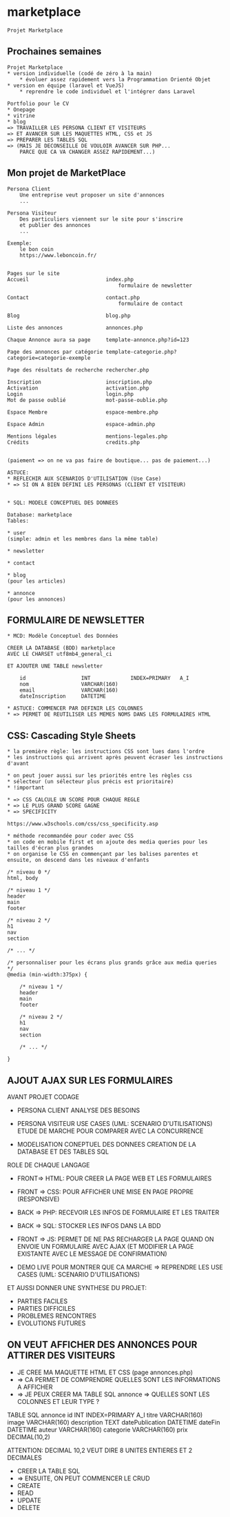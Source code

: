 # marketplace

    Projet Marketplace


## Prochaines semaines

    Projet Marketplace
    * version individuelle (codé de zéro à la main)
        * évoluer assez rapidement vers la Programmation Orienté Objet
    * version en équipe (laravel et VueJS)
        * reprendre le code individuel et l'intégrer dans Laravel

    Portfolio pour le CV
    * Onepage
    * vitrine
    * blog
    => TRAVAILLER LES PERSONA CLIENT ET VISITEURS
    => ET AVANCER SUR LES MAQUETTES HTML, CSS et JS
    => PREPARER LES TABLES SQL
    => (MAIS JE DECONSEILLE DE VOULOIR AVANCER SUR PHP... 
        PARCE QUE CA VA CHANGER ASSEZ RAPIDEMENT...)


## Mon projet de MarketPlace


    Persona Client
        Une entreprise veut proposer un site d'annonces
        ...

    Persona Visiteur
        Des particuliers viennent sur le site pour s'inscrire
        et publier des annonces
        ...

    Exemple: 
        le bon coin
        https://www.leboncoin.fr/


    Pages sur le site
    Accueil                         index.php
                                        formulaire de newsletter

    Contact                         contact.php
                                        formulaire de contact

    Blog                            blog.php

    Liste des annonces              annonces.php

    Chaque Annonce aura sa page     template-annonce.php?id=123

    Page des annonces par catégorie template-categorie.php?categorie=categorie-exemple

    Page des résultats de recherche rechercher.php

    Inscription                     inscription.php
    Activation                      activation.php
    Login                           login.php
    Mot de passe oublié             mot-passe-oublie.php

    Espace Membre                   espace-membre.php

    Espace Admin                    espace-admin.php

    Mentions légales                mentions-legales.php
    Crédits                         credits.php


    (paiement => on ne va pas faire de boutique... pas de paiement...)

    ASTUCE:
    * REFLECHIR AUX SCENARIOS D'UTILISATION (Use Case)
    * => SI ON A BIEN DEFINI LES PERSONAS (CLIENT ET VISITEUR)


    * SQL: MODELE CONCEPTUEL DES DONNEES

    Database: marketplace
    Tables:     

    * user        
    (simple: admin et les membres dans la même table)

    * newsletter

    * contact

    * blog
    (pour les articles)

    * annonce
    (pour les annonces)


## FORMULAIRE DE NEWSLETTER

    * MCD: Modèle Conceptuel des Données

    CREER LA DATABASE (BDD) marketplace 
    AVEC LE CHARSET utf8mb4_general_ci

    ET AJOUTER UNE TABLE newsletter

        id                  INT             INDEX=PRIMARY   A_I
        nom                 VARCHAR(160)
        email               VARCHAR(160)
        dateInscription     DATETIME

    * ASTUCE: COMMENCER PAR DEFINIR LES COLONNES
    * => PERMET DE REUTILISER LES MEMES NOMS DANS LES FORMULAIRES HTML

## CSS: Cascading Style Sheets

    * la première règle: les instructions CSS sont lues dans l'ordre
    * les instructions qui arrivent après peuvent écraser les instructions d'avant

    * on peut jouer aussi sur les priorités entre les règles css
    * sélecteur (un sélecteur plus précis est prioritaire)
    * !important

    * => CSS CALCULE UN SCORE POUR CHAQUE REGLE
    * => LE PLUS GRAND SCORE GAGNE
    * => SPECIFICITY

    https://www.w3schools.com/css/css_specificity.asp

    * méthode recommandée pour coder avec CSS
    * on code en mobile first et on ajoute des media queries pour les tailles d'écran plus grandes
    * on organise le CSS en commençant par les balises parentes et ensuite, on descend dans les niveaux d'enfants

    /* niveau 0 */
    html, body

    /* niveau 1 */
    header
    main
    footer

    /* niveau 2 */
    h1
    nav
    section

    /* ... */

    /* personnaliser pour les écrans plus grands grâce aux media queries */
    @media (min-width:375px) {

        /* niveau 1 */
        header
        main
        footer

        /* niveau 2 */
        h1
        nav
        section

        /* ... */

    }


## AJOUT AJAX SUR LES FORMULAIRES


AVANT PROJET CODAGE
* PERSONA CLIENT
    ANALYSE DES BESOINS
* PERSONA VISITEUR
    USE CASES (UML: SCENARIO D'UTILISATIONS)
    ETUDE DE MARCHE POUR COMPARER AVEC LA CONCURRENCE

* MODELISATION CONEPTUEL DES DONNEES
    CREATION DE LA DATABASE ET DES TABLES SQL

ROLE DE CHAQUE LANGAGE
* FRONT=> HTML:     POUR CREER LA PAGE WEB ET LES FORMULAIRES 
* FRONT => CSS:     POUR AFFICHER UNE MISE EN PAGE PROPRE (RESPONSIVE)
* BACK => PHP:      RECEVOIR LES INFOS DE FORMULAIRE ET LES TRAITER
* BACK => SQL:      STOCKER LES INFOS DANS LA BDD
* FRONT => JS:      PERMET DE NE PAS RECHARGER LA PAGE 
                QUAND ON ENVOIE UN FORMULAIRE AVEC AJAX 
                (ET MODIFIER LA PAGE EXISTANTE AVEC LE MESSAGE DE CONFIRMATION)

* DEMO LIVE POUR MONTRER QUE CA MARCHE
    => REPRENDRE LES USE CASES (UML: SCENARIO D'UTILISATIONS)

ET AUSSI DONNER UNE SYNTHESE DU PROJET:
* PARTIES FACILES
* PARTIES DIFFICILES
* PROBLEMES RENCONTRES
* EVOLUTIONS FUTURES

## ON VEUT AFFICHER DES ANNONCES POUR ATTIRER DES VISITEURS

* JE CREE MA MAQUETTE HTML ET CSS (page annonces.php)
* => CA PERMET DE COMPRENDRE QUELLES SONT LES INFORMATIONS A AFFICHER
* => JE PEUX CREER MA TABLE SQL annonce
=> QUELLES SONT LES COLONNES ET LEUR TYPE ?

TABLE SQL  annonce
    id              INT             INDEX=PRIMARY       A_I
    titre           VARCHAR(160)    
    image           VARCHAR(160)
    description     TEXT
    datePublication DATETIME
    dateFin         DATETIME
    auteur          VARCHAR(160)
    categorie       VARCHAR(160)
    prix            DECIMAL(10,2)

 ATTENTION: DECIMAL 10,2 VEUT DIRE 8 UNITES ENTIERES ET 2 DECIMALES


* CREER LA TABLE SQL
* => ENSUITE, ON PEUT COMMENCER LE CRUD
* CREATE
* READ
* UPDATE
* DELETE



